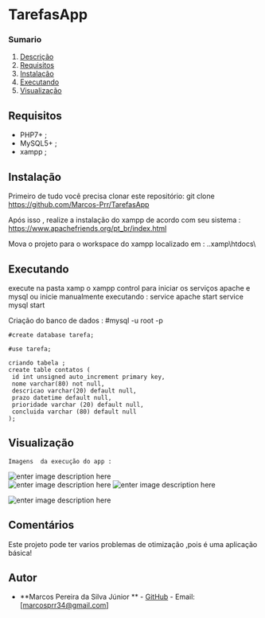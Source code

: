 # TarefasApp


### Sumario
 1. [Descrição](#description)
 2. [Requisitos](#requisiction)
 3. [Instalação](#installation)
 4. [Executando](#running)
 5. [Visualização](#view)
 

 ## Requisitos 

 - PHP7+ ;
 - MySQL5+ ;
 - xampp ;
 
 ## Instalação
  Primeiro de tudo você precisa clonar este repositório:
    git clone https://github.com/Marcos-Prr/TarefasApp
  
  Após isso , realize a instalação do xampp de acordo  com seu sistema :
      https://www.apachefriends.org/pt_br/index.html
      
  Mova o  projeto para o workspace do xampp  localizado em :
   ..xamp\htdocs\
   
  ## Executando
  execute na pasta xamp o xampp control  para iniciar os serviços apache e mysql ou inicie manualmente executando :
    service  apache start
    service mysql start
    
    
   Criação do banco de dados :
    #mysql -u root -p
    
    #create database tarefa;
    
    #use tarefa;
    
    criando tabela ;
    create table contatos (
     id int unsigned auto_increment primary key,
     nome varchar(80) not null,
     descricao varchar(20) default null,
     prazo datetime default null,
     prioridade varchar (20) default null,
     concluida varchar (80) default null
    );
   
   ## Visualização 
    Imagens  da execução do app :
    
  ![enter image description here](https://lh3.googleusercontent.com/A0kkhSLY5hd2ZRD5g2haHDUMZkBBSaG3EMPpeIi4AJNRmDBi1WFAH8dGUF19Eet1m7M4dm5MaAkS4dyG0EupXKL9vlbRmNmS3QkvELN6Oi9CwCA0bB9QL9VM298NZXZu-Its-qfjzh44BBPO3YNU3BA5I8LczgeO_X3Tifcawov2uPWRXLFZBibEYIjOvxxEHEwllqtrhSfs4vOdCBfM8ByJqCkuzNrXSBTQPD_XzO4ukjSQIOtaqUv_M9V-2OIh5vjV6iLlJa6brcO3VzO6_8D5CyFQO0zhFNO03kTSR6x4ofeW-KbNH-S2wunpvTvQbdMSnhbvulWrgEVkhrMJrDLS_yMz_ZkO-JRYf6slAHsYQ4wJurPhPkF0QxHF2EgCrIW2kslXCixUUCNaCR5fS965Fsge3uw9rBcVzQU9wgi7AqJj4LjnQhzIhL1saYVsg9tGRxwVkbdoWexq0tb9iJW1YSF52LCaUHiRXKUpxXhFj-0pQD2n24FbkJVqcjMyPis6UWCswccxYpC0rV1qxihkAGNhtEII_b4IEl-8z_HHueWem6iP-Z5w0l4RAZR1NjjpcHBAN1xXXNAxqa3a66F7_KxjqlVT0K8uh5-qNbVvgKO5Asm-rlqYa_SDM2eu1ni6W__Y32rByJlwmC3fY-tS=w1360-h632-no "View inicial")  
  ![enter image description here](https://lh3.googleusercontent.com/jaE50wk2ipL_0FluIII1Xc7R9omJEOzg1a9XuIoH_gZny6I66zX0vU3JsBySRxJTLl2lgS2AN70weSetbFXc4jlICIZGshtu0QnoYqZbe3ziRnlYVETh5KwNhCAYSucV4vS87XgsAezS-iP3YGC4Vg2m4QHG7TiNfkdz56nLQK8LkCpYhCpOqBiEPJMR6X9J4kDSFmOHqnt2fo4zfD_2ZzxSUXfYeZr5fK_IvmzVd_0MUkHP7Jmf21dukQq1s9yjSsayJBcFjoSt90fyCWBqQs01hu7AvOEVzalxDdWmcO96P-JhqmZghpWx8Ilxxx_S6Ojhe7owXoxTR5pnzv8Jj7jAT6wWtMoxV3mhQaD00UkH9zw5idmYcw2rSH_7w-fBCDPbnsjNTPNbNXkhnQq0qWHZ7ibLxNL95WqrBjx80XCilzXOXOf9IjSJ9AFcFtBgJoTAmayK7sMLaj8D3-inivDldwhcIgNScZyq0Pul6QLPdg8rxHlkkFkHqGEIPKyD8bKOhuwFKhU6zg0w7oY8iNo0y7ml-t1ERNPweIVbJw0QEwDgDYl9pjFP2wAb84-CYcTk3OH7iKDeDK1MMbtlQrjpA2Sk33UHwRCnYPBJ1brbpvZuhSJcXFcgg9A1Ppv_9MerorYSdAHkL8jSo6vQx7Eg=w1364-h632-no "lista das tarefas")
  ![enter image description here](https://lh3.googleusercontent.com/zqoBY3jHDGgiXIShISUsy9QNn-5S9MhdXWM3y6gRd4nUdYfOhsPyhg2SMe1Qhzpjb2pcX9XXf3MTfQ_2LdiTJ9eawvsEjqTI3NsYohHHUoFrPXPU2qaZon7eujxHYfe3QAf83O4Z7lPDd9xQ-752GqgkkSQX1J1WRllKY47-gvd8VKj5RJE5RbraXl5n1qNda2K1dIUXy38sIVUreAux3Nit6ER3vjSksQxGHGHeRrPZlPfqUl8_wmARuPjjAuQOYD49mdlb8ExezwMWc69WBzT3uHk-_b4gSAbIm3cGS_a600fpRcDVD33xSTaXCA7tpUumWZG5rM3CQuylAdE8Q1l4kx3nIeT9hz8gAR1_MlYtRu8o1BzKmKf5jFKcF64ouwvgPSMFPtiYOKVJWK3LSAnjUBZm3wLzRuz_xnGAqlBP5dZJzgijh7lztjLWhTFtZygfDeNRXRoG7dUBES_4PfSlIJ460nfmUG6-eb08WNiJdYnY9MorWag8xXEAONrWxAMdffxe_Z10tjlBjBUhTODIOw2kJNY59SLM-uCJbyJJORtY2yY3SA1Pqb4Exl8Q2Zenn21tZdqDoH3FOQ_OAjyANl7vwGs6WVej8DTDPuOM8-ysp2sYuudwZaWveYmBHskiHySrnAu1LRmKjeMJ5V5N=w1362-h608-no "cadastro")
  
   ![enter image description here](https://lh3.googleusercontent.com/5NS1QEcNA2cf5VINrnv_8m9AtpwuDakRQ6DboNKQpC8L2kUj4FD79NmBa0RADkWNmdBFTFGibjo_s9vsgaeAl-scdth-bYPrtT7Vm6Dj6empNtgxrxuYl9TmQvpAaG-9Rabs4gdMpyF8e2AXHBJAS35FFU57ocTAwCwy1v3hv_dnLeHcEtpreeeThtv-YDFhQzeCOHpWbhT4J-GY6LoCUcbSAfL0ljEt4mcJvG2FCbb5A1THUPTtbw5E5J1EVRDtrhRznmyfsEkH5xVk7gz7esTthgw8aWeeELgqeGLek197poHpicEtdXEoKtOCYnhqosFEYYINLdaDOfT_HE-2UC4gJXDCvaDJwtakWTuG6A4szROMDve7b1ekI_bg-SQjpFSLrJoV8Znxf1ZSU6AVwJhofTpKtbnzvoV3-LN_nbCaPT2ykLnFvehkSiApVdz18h2mwRjz7vZQKRKxkaOsAP72VxigZObDclRH_X3my8aD0QInCG2HyHWVvcp0a5o8Y87d_rV0vlQROC84IgNGn6cTuX3i-HjjjSSbW-ptKfHV-JSDnTIofaGpmPAytCA0uf9LYMkY5ov3nXKT9ES1ADUZJ1FpMANfL7CuZYlvR8YLj88NQXbFx7hTl6e_gv8S2ABvJgffHGSuW8iiaMLC7QBQ=w1359-h564-no "listagem")

## Comentários
Este projeto pode  ter  varios  problemas   de otimização ,pois é uma aplicação básica!

## Autor
- **Marcos Pereira da Silva Júnior ** - [GitHub](https://github.com/Marcos-Prr) - Email: [marcosprr34@gmail.com]
    

   
   
  
  
